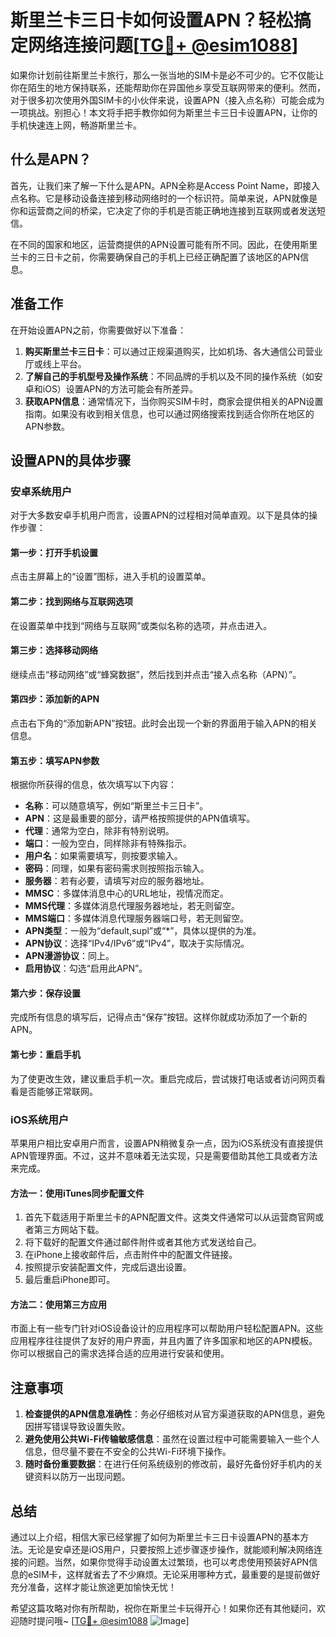 # 斯里兰卡三日卡如何设置APN？轻松搞定网络连接问题[[TG💪+ @esim1088](https://t.me/s/esim1088)]

如果你计划前往斯里兰卡旅行，那么一张当地的SIM卡是必不可少的。它不仅能让你在陌生的地方保持联系，还能帮助你在异国他乡享受互联网带来的便利。然而，对于很多初次使用外国SIM卡的小伙伴来说，设置APN（接入点名称）可能会成为一项挑战。别担心！本文将手把手教你如何为斯里兰卡三日卡设置APN，让你的手机快速连上网，畅游斯里兰卡。

## 什么是APN？

首先，让我们来了解一下什么是APN。APN全称是Access Point Name，即接入点名称。它是移动设备连接到移动网络时的一个标识符。简单来说，APN就像是你和运营商之间的桥梁，它决定了你的手机是否能正确地连接到互联网或者发送短信。

在不同的国家和地区，运营商提供的APN设置可能有所不同。因此，在使用斯里兰卡的三日卡之前，你需要确保自己的手机上已经正确配置了该地区的APN信息。

## 准备工作

在开始设置APN之前，你需要做好以下准备：

1. **购买斯里兰卡三日卡**：可以通过正规渠道购买，比如机场、各大通信公司营业厅或线上平台。
2. **了解自己的手机型号及操作系统**：不同品牌的手机以及不同的操作系统（如安卓和iOS）设置APN的方法可能会有所差异。
3. **获取APN信息**：通常情况下，当你购买SIM卡时，商家会提供相关的APN设置指南。如果没有收到相关信息，也可以通过网络搜索找到适合你所在地区的APN参数。

## 设置APN的具体步骤

### 安卓系统用户

对于大多数安卓手机用户而言，设置APN的过程相对简单直观。以下是具体的操作步骤：

#### 第一步：打开手机设置
点击主屏幕上的“设置”图标，进入手机的设置菜单。

#### 第二步：找到网络与互联网选项
在设置菜单中找到“网络与互联网”或类似名称的选项，并点击进入。

#### 第三步：选择移动网络
继续点击“移动网络”或“蜂窝数据”，然后找到并点击“接入点名称（APN）”。

#### 第四步：添加新的APN
点击右下角的“添加新APN”按钮。此时会出现一个新的界面用于输入APN的相关信息。

#### 第五步：填写APN参数
根据你所获得的信息，依次填写以下内容：
- **名称**：可以随意填写，例如“斯里兰卡三日卡”。
- **APN**：这是最重要的部分，请严格按照提供的APN值填写。
- **代理**：通常为空白，除非有特别说明。
- **端口**：一般为空白，同样除非有特殊指示。
- **用户名**：如果需要填写，则按要求输入。
- **密码**：同理，如果有密码需求则按照指示输入。
- **服务器**：若有必要，请填写对应的服务器地址。
- **MMSC**：多媒体消息中心的URL地址，视情况而定。
- **MMS代理**：多媒体消息代理服务器地址，若无则留空。
- **MMS端口**：多媒体消息代理服务器端口号，若无则留空。
- **APN类型**：一般为“default,supl”或“*”，具体以提供的为准。
- **APN协议**：选择“IPv4/IPv6”或“IPv4”，取决于实际情况。
- **APN漫游协议**：同上。
- **启用协议**：勾选“启用此APN”。

#### 第六步：保存设置
完成所有信息的填写后，记得点击“保存”按钮。这样你就成功添加了一个新的APN。

#### 第七步：重启手机
为了使更改生效，建议重启手机一次。重启完成后，尝试拨打电话或者访问网页看看是否能够正常联网。

### iOS系统用户

苹果用户相比安卓用户而言，设置APN稍微复杂一点，因为iOS系统没有直接提供APN管理界面。不过，这并不意味着无法实现，只是需要借助其他工具或者方法来完成。

#### 方法一：使用iTunes同步配置文件
1. 首先下载适用于斯里兰卡的APN配置文件。这类文件通常可以从运营商官网或者第三方网站下载。
2. 将下载好的配置文件通过邮件附件或者其他方式发送给自己。
3. 在iPhone上接收邮件后，点击附件中的配置文件链接。
4. 按照提示安装配置文件，完成后退出设置。
5. 最后重启iPhone即可。

#### 方法二：使用第三方应用
市面上有一些专门针对iOS设备设计的应用程序可以帮助用户轻松配置APN。这些应用程序往往提供了友好的用户界面，并且内置了许多国家和地区的APN模板。你可以根据自己的需求选择合适的应用进行安装和使用。

## 注意事项

1. **检查提供的APN信息准确性**：务必仔细核对从官方渠道获取的APN信息，避免因拼写错误导致设置失败。
2. **避免使用公共Wi-Fi传输敏感信息**：虽然在设置过程中可能需要输入一些个人信息，但尽量不要在不安全的公共Wi-Fi环境下操作。
3. **随时备份重要数据**：在进行任何系统级别的修改前，最好先备份好手机内的关键资料以防万一出现问题。

## 总结

通过以上介绍，相信大家已经掌握了如何为斯里兰卡三日卡设置APN的基本方法。无论是安卓还是iOS用户，只要按照上述步骤逐步操作，就能顺利解决网络连接的问题。当然，如果你觉得手动设置太过繁琐，也可以考虑使用预装好APN信息的eSIM卡，这样就省去了不少麻烦。无论采用哪种方式，最重要的是提前做好充分准备，这样才能让旅途更加愉快无忧！

希望这篇攻略对你有所帮助，祝你在斯里兰卡玩得开心！如果你还有其他疑问，欢迎随时提问哦~ [[TG💪+ @esim1088](https://t.me/s/esim1088) ![Image](https://i.postimg.cc/4NQfJmqS/Snipaste-2025-05-13-00-14-12.png)]